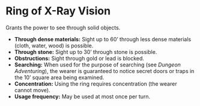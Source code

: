# Ring of X-Ray Vision

Grants the power to see through solid objects.

- **Through dense materials:** Sight up to 60’ through less dense materials (cloth, water, wood) is possible.
- **Through stone:** Sight up to 30’ through stone is possible.
- **Obstructions:** Sight through gold or lead is blocked.
- **Searching:** When used for the purpose of searching (see *Dungeon Adventuring*), the wearer is guaranteed to notice secret doors or traps in the 10’ square area being examined.
- **Concentration:** Using the ring requires concentration (the wearer cannot move).
- **Usage frequency:** May be used at most once per turn.